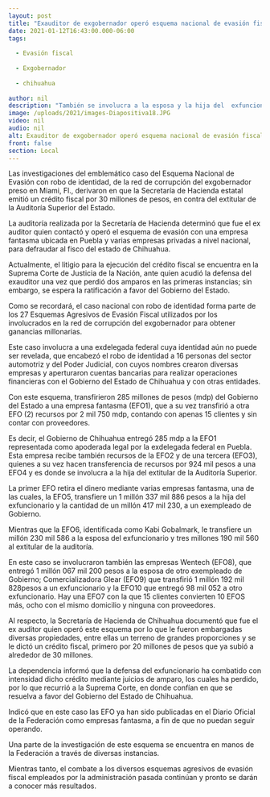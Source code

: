 ```yaml
---
layout: post
title: "Exauditor de exgobernador operó esquema nacional de evasión fiscal con robo de identidad"
date: 2021-01-12T16:43:00.000-06:00
tags:
  
  - Evasión fiscal
  
  - Exgobernador
  
  - chihuahua
  
author: nil
description: "También se involucra a la esposa y la hija del  exfuncionario: recibieron en conjunto 5 millones 945 mil 676 pesos; emite la Secretaría de Hacienda un crédito fiscal contra el ex servidor público por un monto de 30 mdp"
image: /uploads/2021/images-Diapositiva18.JPG
video: nil
audio: nil
alt: Exauditor de exgobernador operó esquema nacional de evasión fiscal con robo de identidad
front: false
section: Local
---
```


Las investigaciones del emblemático caso del Esquema Nacional de Evasión con robo de identidad, de la red de corrupción del exgobernador preso en Miami, Fl., derivaron en que la Secretaría de Hacienda estatal emitió un crédito fiscal por 30 millones de pesos, en contra del extitular de la Auditoría Superior del Estado.

La auditoría realizada por la Secretaría de Hacienda determinó que fue el ex auditor quien contactó y operó el esquema de evasión con una empresa fantasma ubicada en Puebla y varias empresas privadas a nivel nacional, para defraudar al fisco del estado de Chihuahua.

Actualmente, el litigio para la ejecución del crédito fiscal se encuentra en la Suprema Corte de Justicia de la Nación, ante quien acudió la defensa del exauditor una vez que perdió dos amparos en las primeras instancias; sin embargo, se espera la ratificación a favor del Gobierno del Estado.

Como se recordará, el caso nacional con robo de identidad forma parte de los 27 Esquemas Agresivos de Evasión Fiscal utilizados por los involucrados en la red de corrupción del exgobernador para obtener ganancias millonarias.

Este caso involucra a una exdelegada federal cuya identidad aún no puede ser revelada, que encabezó el robo de identidad a 16 personas del sector automotriz y del Poder Judicial, con cuyos nombres crearon diversas empresas y aperturaron cuentas bancarias para realizar operaciones financieras con el Gobierno del Estado de Chihuahua y con otras entidades.

Con este esquema, transfirieron 285 millones de pesos (mdp) del Gobierno del Estado a una empresa fantasma (EFO1), que a su vez transfirió a otra EFO (2) recursos por 2 mil 750 mdp, contando con apenas 15 clientes y sin contar con proveedores.

Es decir, el Gobierno de Chihuahua entregó 285 mdp a la EFO1 representada como apoderada legal por la exdelegada federal en Puebla. Esta empresa recibe también recursos de la EFO2 y de una tercera (EFO3), quienes a su vez hacen transferencia de recursos por 924 mil pesos a una EFO4 y es donde se involucra a la hija del extitular de la Auditoría Superior.

La primer EFO retira el dinero mediante varias empresas fantasma, una de las cuales, la EFO5, transfiere un 1 millón 337 mil 886 pesos a la hija del exfuncionario y la cantidad de un millón 417 mil 230, a un exempleado de Gobierno.

Mientras que la EFO6, identificada como Kabi Gobalmark, le transfiere un millón 230 mil 586 a la esposa del exfuncionario y tres millones 190 mil 560 al extitular de la auditoría.

En este caso se involucraron también las empresas Wentech (EFO8), que entregó 1 millón 067 mil 200 pesos a la esposa de otro exempleado de Gobierno; Comercializadora Glear (EFO9) que transfirió 1 millón 192 mil 828pesos a un exfuncionario y la EFO10 que entregó 98 mil 052 a otro exfuncionario. Hay una EFO7 con la que 15 clientes convierten 10 EFOS más, ocho con el mismo domicilio y ninguna con proveedores.

Al respecto, la Secretaría de Hacienda de Chihuahua documentó que fue el ex auditor quien operó este esquema por lo que le fueron embargadas diversas propiedades, entre ellas un terreno de grandes proporciones y se le dictó un crédito fiscal, primero por 20 millones de pesos que ya subió a alrededor de 30 millones.

La dependencia informó que la defensa del exfuncionario ha combatido con intensidad dicho crédito mediante juicios de amparo, los cuales ha perdido, por lo que recurrió a la Suprema Corte, en donde confían en que se resuelva a favor del Gobierno del Estado de Chihuahua.

Indicó que en este caso las EFO ya han sido publicadas en el Diario Oficial de la Federación como empresas fantasma, a fin de que no puedan seguir operando.

Una parte de la investigación de este esquema se encuentra en manos de la Federación a través de diversas instancias.

Mientras tanto, el combate a los diversos esquemas agresivos de evasión fiscal empleados por la administración pasada continúan y pronto se darán a conocer más resultados.